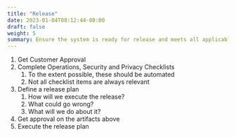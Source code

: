 ```yaml
---
title: "Release"
date: 2023-01-04T08:12:44-08:00
draft: false
weight: 5
summary: Ensure the system is ready for release and meets all applicable standards.
---
```


1. Get Customer Approval
2. Complete Operations, Security and Privacy Checklists
    1. To the extent possible, these should be automated
    2. Not all checklist items are always relevant
3. Define a release plan
    1. How will we execute the release?
    2. What could go wrong?
    3. What will we do about it?
4. Get approval on the artifacts above
5. Execute the release plan